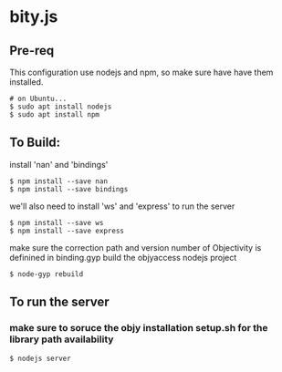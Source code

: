# bity.js

## Pre-req
This configuration use nodejs and npm, so make sure have have them installed.
```text
# on Ubuntu...
$ sudo apt install nodejs
$ sudo apt install npm
```

## To Build:

install 'nan' and 'bindings'
```text
$ npm install --save nan
$ npm install --save bindings
```

we'll also need to install 'ws' and 'express' to run the server
```text
$ npm install --save ws
$ npm install --save express
```

make sure the correction path and version number of Objectivity is definined in binding.gyp
build the objyaccess nodejs project
```text
$ node-gyp rebuild
```


## To run the server
### make sure to soruce the objy installation setup.sh for the library path availability
```text
$ nodejs server
```

